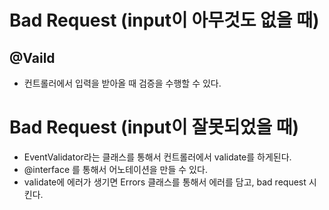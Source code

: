 # Bad Request (input이 아무것도 없을 때)

## @Vaild
- 컨트롤러에서 입력을 받아올 때 검증을 수행할 수 있다.

# Bad Request (input이 잘못되었을 때)
- EventValidator라는 클래스를 통해서 컨트롤러에서 validate를 하게된다.
- @interface 를 통해서 어노테이션을 만들 수 있다.
- validate에 에러가 생기면 Errors 클래스를 통해서 에러를 담고, bad request 시킨다.